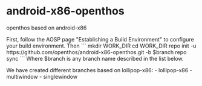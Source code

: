 # android-x86-openthos
openthos based on android-x86 
<p>
First, follow the AOSP page "Establishing a Build Environment" to configure your build environment. Then
```
mkdir WORK_DIR
cd WORK_DIR
repo init -u https://github.com/openthos/android-x86-openthos.git -b $branch
repo sync
```
Where $branch is any branch name described in the list below.
<p>
We have created different branches based on lollipop-x86:
 - lollipop-x86
 - multiwindow
 - singlewindow

